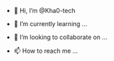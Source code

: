 - 👋 Hi, I’m @Kha0-tech

- 🌱 I’m currently learning ...
- 💞️ I’m looking to collaborate on ...
- 📫 How to reach me ...

<!---
Kha0-tech/Kha0-tech is a ✨ special ✨ repository because its `README.md` (this file) appears on your GitHub profile.
You can click the Preview link to take a look at your changes.
--->
